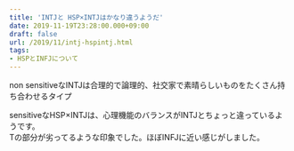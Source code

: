 ```yaml
---
title: 'INTJと HSP×INTJはかなり違うようだ'
date: 2019-11-19T23:28:00.000+09:00
draft: false
url: /2019/11/intj-hspintj.html
tags: 
- HSPとINFJについて
---
```


non sensitiveなINTJは合理的で論理的、社交家で素晴らしいものをたくさん持ち合わせるタイプ

sensitiveなHSP×INTJは、心理機能のバランスがINTJとちょっと違っているようです。  
Tの部分が劣ってるような印象でした。ほぼINFJに近い感じがしました。